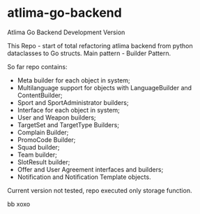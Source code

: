 # atlima-go-backend
Atlima Go Backend Development Version

This Repo - start of total refactoring atlima backend from python dataclasses to Go structs.
Main pattern - Builder Pattern.

So far repo contains:
- Meta builder for each object in system;
- Multilanguage support for objects with LanguageBuilder and ContentBuilder;
- Sport and SportAdministrator builders;
- Interface for each object in system;
- User and Weapon builders;
- TargetSet and TargetType Builders;
- Complain Builder;
- PromoCode Builder;
- Squad builder;
- Team builder;
- SlotResult builder;
- Offer and User Agreement interfaces and builders;
- Notification and Notification Template objects.

Current version not tested, repo executed only storage function.

bb xoxo
